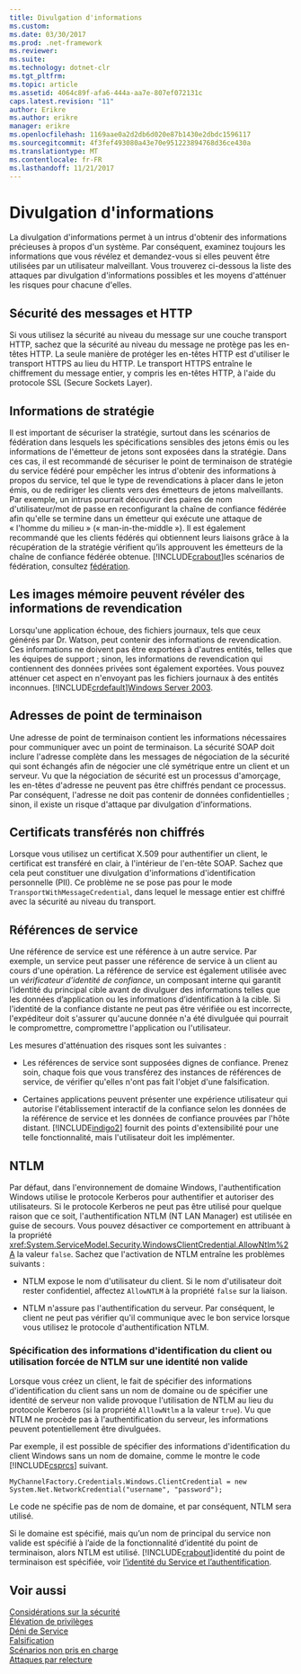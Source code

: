 ```yaml
---
title: Divulgation d'informations
ms.custom: 
ms.date: 03/30/2017
ms.prod: .net-framework
ms.reviewer: 
ms.suite: 
ms.technology: dotnet-clr
ms.tgt_pltfrm: 
ms.topic: article
ms.assetid: 4064c89f-afa6-444a-aa7e-807ef072131c
caps.latest.revision: "11"
author: Erikre
ms.author: erikre
manager: erikre
ms.openlocfilehash: 1169aae0a2d2db6d020e87b1430e2dbdc1596117
ms.sourcegitcommit: 4f3fef493080a43e70e951223894768d36ce430a
ms.translationtype: MT
ms.contentlocale: fr-FR
ms.lasthandoff: 11/21/2017
---
```

# <a name="information-disclosure"></a>Divulgation d'informations
La divulgation d'informations permet à un intrus d'obtenir des informations précieuses à propos d'un système. Par conséquent, examinez toujours les informations que vous révélez et demandez-vous si elles peuvent être utilisées par un utilisateur malveillant. Vous trouverez ci-dessous la liste des attaques par divulgation d'informations possibles et les moyens d'atténuer les risques pour chacune d'elles.  
  
## <a name="message-security-and-http"></a>Sécurité des messages et HTTP  
 Si vous utilisez la sécurité au niveau du message sur une couche transport HTTP, sachez que la sécurité au niveau du message ne protège pas les en-têtes HTTP. La seule manière de protéger les en-têtes HTTP est d'utiliser le transport HTTPS au lieu du HTTP. Le transport HTTPS entraîne le chiffrement du message entier, y compris les en-têtes HTTP, à l'aide du protocole SSL (Secure Sockets Layer).  
  
## <a name="policy-information"></a>Informations de stratégie  
 Il est important de sécuriser la stratégie, surtout dans les scénarios de fédération dans lesquels les spécifications sensibles des jetons émis ou les informations de l'émetteur de jetons sont exposées dans la stratégie. Dans ces cas, il est recommandé de sécuriser le point de terminaison de stratégie du service fédéré pour empêcher les intrus d'obtenir des informations à propos du service, tel que le type de revendications à placer dans le jeton émis, ou de rediriger les clients vers des émetteurs de jetons malveillants. Par exemple, un intrus pourrait découvrir des paires de nom d'utilisateur/mot de passe en reconfigurant la chaîne de confiance fédérée afin qu'elle se termine dans un émetteur qui exécute une attaque de « l'homme du milieu » (« man-in-the-middle »). Il est également recommandé que les clients fédérés qui obtiennent leurs liaisons grâce à la récupération de la stratégie vérifient qu’ils approuvent les émetteurs de la chaîne de confiance fédérée obtenue. [!INCLUDE[crabout](../../../../includes/crabout-md.md)]les scénarios de fédération, consultez [fédération](../../../../docs/framework/wcf/feature-details/federation.md).  
  
## <a name="memory-dumps-can-reveal-claim-information"></a>Les images mémoire peuvent révéler des informations de revendication  
 Lorsqu'une application échoue, des fichiers journaux, tels que ceux générés par Dr. Watson, peut contenir des informations de revendication. Ces informations ne doivent pas être exportées à d'autres entités, telles que les équipes de support ; sinon, les informations de revendication qui contiennent des données privées sont également exportées. Vous pouvez atténuer cet aspect en n'envoyant pas les fichiers journaux à des entités inconnues. [!INCLUDE[crdefault](../../../../includes/crdefault-md.md)][Windows Server 2003](http://go.microsoft.com/fwlink/?LinkId=89160).  
  
## <a name="endpoint-addresses"></a>Adresses de point de terminaison  
 Une adresse de point de terminaison contient les informations nécessaires pour communiquer avec un point de terminaison. La sécurité SOAP doit inclure l'adresse complète dans les messages de négociation de la sécurité qui sont échangés afin de négocier une clé symétrique entre un client et un serveur. Vu que la négociation de sécurité est un processus d'amorçage, les en-têtes d'adresse ne peuvent pas être chiffrés pendant ce processus. Par conséquent, l'adresse ne doit pas contenir de données confidentielles ; sinon, il existe un risque d'attaque par divulgation d'informations.  
  
## <a name="certificates-transferred-unencrypted"></a>Certificats transférés non chiffrés  
 Lorsque vous utilisez un certificat X.509 pour authentifier un client, le certificat est transféré en clair, à l'intérieur de l'en-tête SOAP. Sachez que cela peut constituer une divulgation d'informations d'identification personnelle (PII). Ce problème ne se pose pas pour le mode `TransportWithMessageCredential`, dans lequel le message entier est chiffré avec la sécurité au niveau du transport.  
  
## <a name="service-references"></a>Références de service  
 Une référence de service est une référence à un autre service. Par exemple, un service peut passer une référence de service à un client au cours d'une opération. La référence de service est également utilisée avec un *vérificateur d’identité de confiance*, un composant interne qui garantit l’identité du principal cible avant de divulguer des informations telles que les données d’application ou les informations d’identification à la cible. Si l'identité de la confiance distante ne peut pas être vérifiée ou est incorrecte, l'expéditeur doit s'assurer qu'aucune donnée n'a été divulguée qui pourrait le compromettre, compromettre l'application ou l'utilisateur.  
  
 Les mesures d'atténuation des risques sont les suivantes :  
  
-   Les références de service sont supposées dignes de confiance. Prenez soin, chaque fois que vous transférez des instances de références de service, de vérifier qu'elles n'ont pas fait l'objet d'une falsification.  
  
-   Certaines applications peuvent présenter une expérience utilisateur qui autorise l'établissement interactif de la confiance selon les données de la référence de service et les données de confiance prouvées par l'hôte distant. [!INCLUDE[indigo2](../../../../includes/indigo2-md.md)] fournit des points d'extensibilité pour une telle fonctionnalité, mais l'utilisateur doit les implémenter.  
  
## <a name="ntlm"></a>NTLM  
 Par défaut, dans l'environnement de domaine Windows, l'authentification Windows utilise le protocole Kerberos pour authentifier et autoriser des utilisateurs. Si le protocole Kerberos ne peut pas être utilisé pour quelque raison que ce soit, l'authentification NTLM (NT LAN Manager) est utilisée en guise de secours. Vous pouvez désactiver ce comportement en attribuant à la propriété <xref:System.ServiceModel.Security.WindowsClientCredential.AllowNtlm%2A> la valeur `false`. Sachez que l'activation de NTLM entraîne les problèmes suivants :  
  
-   NTLM expose le nom d'utilisateur du client. Si le nom d'utilisateur doit rester confidentiel, affectez `AllowNTLM` à la propriété `false` sur la liaison.  
  
-   NTLM n'assure pas l'authentification du serveur. Par conséquent, le client ne peut pas vérifier qu'il communique avec le bon service lorsque vous utilisez le protocole d'authentification NTLM.  
  
### <a name="specifying-client-credentials-or-invalid-identity-forces-ntlm-usage"></a>Spécification des informations d'identification du client ou utilisation forcée de NTLM sur une identité non valide  
 Lorsque vous créez un client, le fait de spécifier des informations d'identification du client sans un nom de domaine ou de spécifier une identité de serveur non valide provoque l'utilisation de NTLM au lieu du protocole Kerberos (si la propriété `AlllowNtlm` a la valeur `true`). Vu que NTLM ne procède pas à l'authentification du serveur, les informations peuvent potentiellement être divulguées.  
  
 Par exemple, il est possible de spécifier des informations d'identification du client Windows sans un nom de domaine, comme le montre le code [!INCLUDE[csprcs](../../../../includes/csprcs-md.md)] suivant.  
  
```  
MyChannelFactory.Credentials.Windows.ClientCredential = new System.Net.NetworkCredential("username", "password");  
```  
  
 Le code ne spécifie pas de nom de domaine, et par conséquent, NTLM sera utilisé.  
  
 Si le domaine est spécifié, mais qu’un nom de principal du service non valide est spécifié à l’aide de la fonctionnalité d’identité du point de terminaison, alors NTLM est utilisé. [!INCLUDE[crabout](../../../../includes/crabout-md.md)]identité du point de terminaison est spécifiée, voir [l’identité du Service et l’authentification](../../../../docs/framework/wcf/feature-details/service-identity-and-authentication.md).  
  
## <a name="see-also"></a>Voir aussi  
 [Considérations sur la sécurité](../../../../docs/framework/wcf/feature-details/security-considerations-in-wcf.md)  
 [Élévation de privilèges](../../../../docs/framework/wcf/feature-details/elevation-of-privilege.md)  
 [Déni de Service](../../../../docs/framework/wcf/feature-details/denial-of-service.md)  
 [Falsification](../../../../docs/framework/wcf/feature-details/tampering.md)  
 [Scénarios non pris en charge](../../../../docs/framework/wcf/feature-details/unsupported-scenarios.md)  
 [Attaques par relecture](../../../../docs/framework/wcf/feature-details/replay-attacks.md)
